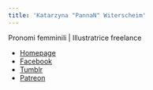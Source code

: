 ```yaml
---
title: 'Katarzyna "PannaN" Witerscheim'
---
```


Pronomi femminili | Illustratrice freelance

- [Homepage](http://panna-n.com/)
- [Facebook](https://www.facebook.com/pannanARTS/)
- [Tumblr](https://pannan-art.tumblr.com/)
- [Patreon](https://www.patreon.com/profile/creators?u=2487835)
